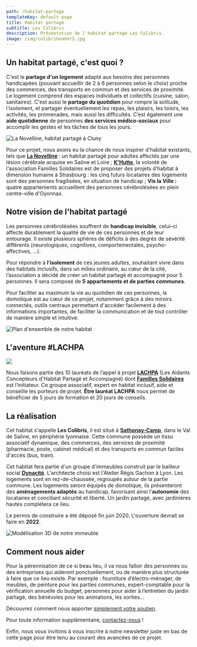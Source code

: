 ```yaml
---
path: /habitat-partage
templateKey: default-page
title: Habitat partagé
subtitle: Les Colibris
description: Présentation de l'habitat partagé Les Colibris.
image: /img/colibriheader2.jpg
---
```

## Un habitat partagé, c'est quoi ?

C'est le **partage d'un logement** adapté aux besoins des personnes handicapées (pouvant accueillir de 2 à 6 personnes selon le choix) proche des commerces, des transports en commun et des services de proximité. Le logement comprend des espaces individuels et collectifs (cuisine, salon, sanitaires). C'est aussi le **partage du quotidien** pour rompre la solitude, l'isolement, et partager éventuellement les repas, les plaisirs, les loisirs, les activités, les promenades, mais aussi les difficultés. C’est également une **aide quotidienne** de personnes **des services médico-sociaux** pour accomplir les gestes et les tâches de tous les jours.

![La Novelline, habitat partagé à Cluny](/img/novelline.jpg)

Pour ce projet, nous avons eu la chance de nous inspirer d'habitat existants, tels que **[La Novelline](https://la-novelline.fr/)** : un habitat partagé pour adultes affectés par une lésion cérébrale acquise en Saône et Loire ; **[K'Hutte](http://www.familles-solidaires.com/strasbourg/)**, la volonté de l'association Familles Solidaires est de proposer des projets d’habitat à dimension humaine à Strasbourg : les cinq futurs locataires des logements sont des personnes fragilisées, en situation de handicap ; **Vis la Ville :** quatre appartements accueillent des personnes cérébrolésées en plein centre-ville d'Oyonnax.

## Notre vision de l'habitat partagé

Les personnes cérébrolésées souffrent de **handicap invisible**, celui-ci affecte durablement la qualité de vie de ces personnes et de leur entourage. Il existe plusieurs sphères de déficits à des degrés de sévérité différents (neurologiques, cognitives, comportementales, psycho-affectives, ...).

Pour répondre à **l’isolement** de ces jeunes adultes, souhaitant vivre dans des habitats inclusifs, dans un milieu ordinaire, au cœur de la cité, l’association a décidé de créer un habitat partagé et accompagné pour 5 personnes. Il sera composé de **5 appartements et de parties communes**.

Pour faciliter au maximum la vie au quotidien de ces personnes, la domotique est au cœur de ce projet, notamment grâce à des miroirs connectés, outils centraux permettant d'accéder facilement à des informations importantes, de faciliter la communication et de tout contrôler de manière simple et intuitive.

![Plan d'ensemble de notre habitat](/img/plan-les-colibris.png)

## L'aventure #LACHPA

![](/img/logo-familles-solidaires.jpg)

Nous faisons partie des 10 lauréats de l’appel à projet **[LACHPA](https://www.lachpa.fr/)** (Les Aidants Concepteurs d'Habitat Partagé et Accompagné) dont **[Familles Solidaires](https://www.familles-solidaires.com/)** est l’initiateur. Ce groupe associatif, expert en habitat inclusif, aide et conseille les porteurs de projet. **Être lauréat LACHPA** nous permet de bénéficier de 5 jours de formation et 20 jours de conseils.

## La réalisation

Cet habitat s'appelle **Les Colibris**, il est situé à **[Sathonay-Camp](https://www.ville-sathonaycamp.fr/)**, dans le Val de Saône, en périphérie lyonnaise. Cette commune possède un tissu associatif dynamique, des commerces, des services de proximité (pharmacie, poste, cabinet médical) et des transports en commun faciles d'accès (bus, train).

Cet habitat fera partie d'un groupe d'immeubles construit par le bailleur social **[Dynacité](https://www.dynacite.fr/)**. L'architecte choisi est l'Atelier Régis Gachon à Lyon. Les logements sont en rez-de-chaussée, regroupés autour de la partie commune. Les logements seront équipés de domotique, ils présenteront des **aménagements adaptés** au handicap, favorisant ainsi l'**autonomie** des locataires et conciliant sécurité et liberté. Un jardin partagé, avec jardinières hautes complétera ce lieu.

Le permis de construire a été déposé fin juin 2020. L'ouverture devrait se faire en **2022**.

![Modélisation 3D de notre immeuble](/img/perspective.jpg)

## Comment nous aider

Pour la pérennisation de ce si beau lieu, il va nous falloir des personnes ou des entreprises qui aideront ponctuellement, ou de manière plus structurée à faire que ce lieu existe. Par exemple : fourniture d’électro-ménager, de meubles, de peinture pour les parties communes, expert-comptable pour la vérification annuelle du budget, personnes pour aider à l’entretien du jardin partagé, des bénévoles pour les animations, les sorties...

Découvrez comment nous apporter [simplement votre soutien](/nous-soutenir).

Pour toute information supplémentaire, [contactez-nous](/contact) !

Enfin, nous vous invitons à vous inscrire à notre newsletter juste en bas de cette page pour être tenu au courant des avancées de ce projet.